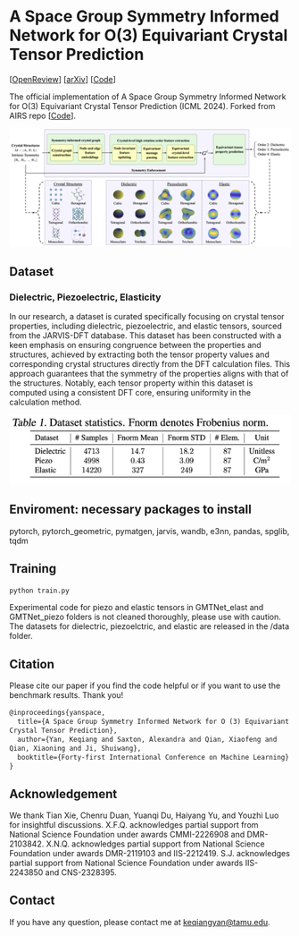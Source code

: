 # A Space Group Symmetry Informed Network for O(3) Equivariant Crystal Tensor Prediction


[[OpenReview](https://openreview.net/forum?id=BOFjRnJ9mX)] [[arXiv](https://arxiv.org/abs/2406.12888)] [[Code](https://github.com/divelab/AIRS)]

The official implementation of A Space Group Symmetry Informed Network for O(3) Equivariant Crystal Tensor Prediction (ICML 2024). Forked from AIRS repo [[Code](https://github.com/divelab/AIRS)].

![cover](figures/GMTNet.png)

## Dataset

### Dielectric, Piezoelectric, Elasticity

In our research, a dataset is curated specifically focusing on crystal tensor properties, including dielectric, piezoelectric, and elastic tensors, sourced from the JARVIS-DFT database. This dataset has been constructed with a keen emphasis on ensuring congruence between the properties and structures, achieved by extracting both the tensor property values and corresponding crystal structures directly from the DFT calculation files. This approach guarantees that the symmetry of the properties aligns with that of the structures. Notably, each tensor property within this dataset is computed using a consistent DFT core, ensuring uniformity in the calculation method.

![cover](figures/dataset_sta.png)

## Enviroment: necessary packages to install
pytorch, pytorch_geometric, pymatgen, jarvis, wandb, e3nn, pandas, spglib, tqdm

## Training

```bash
python train.py 
```

Experimental code for piezo and elastic tensors in GMTNet_elast and GMTNet_piezo folders is not cleaned thoroughly, please use with caution. The datasets for dielectric, piezoelctric, and elastic are released in the /data folder.

## Citation
Please cite our paper if you find the code helpful or if you want to use the benchmark results. Thank you!
```
@inproceedings{yanspace,
  title={A Space Group Symmetry Informed Network for O (3) Equivariant Crystal Tensor Prediction},
  author={Yan, Keqiang and Saxton, Alexandra and Qian, Xiaofeng and Qian, Xiaoning and Ji, Shuiwang},
  booktitle={Forty-first International Conference on Machine Learning}
}
```

## Acknowledgement

We thank Tian Xie, Chenru Duan, Yuanqi Du, Haiyang Yu, and Youzhi Luo for insightful discussions. X.F.Q. acknowledges partial support from National Science Foundation under awards CMMI-2226908 and DMR-2103842. X.N.Q. acknowledges partial support from National Science Foundation under awards DMR-2119103 and IIS-2212419.
S.J. acknowledges partial support from National Science Foundation under awards IIS-2243850 and CNS-2328395.

## Contact

If you have any question, please contact me at keqiangyan@tamu.edu.
